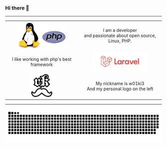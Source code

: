 ### Hi there 👋
<hr>

<div align="center">
  <table align="center" style="margin-left: auto; margin-right: auto;">
    <tbody>
      <tr align="center">
        <td>
          <img src="img/linux.png" style="width: 75px;">
          <img src="img/php.png" style="width: 75px;">
        </td>
        <td>
          I am a developer
          <br>
          and passionate about open source, Linux, PHP.
        </td>
      </tr>
      <tr align="center">
        <td>I like working with php's best framework</td>
        <td>
          <img src="img/laravel.svg" style="width: 175px;">
        </td>
      </tr>
      <tr align="center">
        <td>
<img src="img/vkIcon.png" style="width: 75px;">
          </td>
        <td>
My nickname is w01ki3
          <br>
          And my personal logo on the left
        </td> 
      </tr>
    </tbody>
  </table>
</div>

<hr>

<img src="img/github-user-contribution.svg">







<!--
**w01ki3/w01ki3** is a ✨ _special_ ✨ repository because its `README.md` (this file) appears on your GitHub profile.

Here are some ideas to get you started:

- 🔭 I’m currently working on ...
- 🌱 I’m currently learning ...
- 👯 I’m looking to collaborate on ...
- 🤔 I’m looking for help with ...
- 💬 Ask me about ...
- 📫 How to reach me: ...
- 😄 Pronouns: ...
- ⚡ Fun fact: ...
-->
